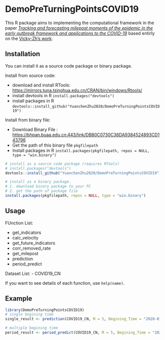 
<!-- README.md is generated from README.Rmd. Please edit that file -->

# DemoPreTurningPointsCOVID19

<!-- badges: start -->

<!-- badges: end -->

This R package aims to implementing the computational framework in the
paper *[Tracking and forecasting milepost moments of the epidemic in the
early outbreak framework and applications to the
COVID-19](https://www.medrxiv.org/content/10.1101/2020.03.21.20040139v1.full.pdf+html)*
based entirly on the [Vicky-Zh’s
work](https://github.com/Vicky-Zh/Tracking_and_forecasting_milepost_moments_of_COVID-19.git).

## Installation

You can install it as a source code package or binary package.

Install from source code:

  - download and install RTools:
    <https://mirrors.tuna.tsinghua.edu.cn/CRAN/bin/windows/Rtools/>
  - install devtools in R `install.packages("devtools")`
  - install packages in R
    `devtools::install_github("YuanchenZhu2020/DemoPreTurningPointsCOVID19")`

Install from binary file:

  - Download Binary File :
    <https://bhpan.buaa.edu.cn:443/link/DB80C0730C36DA9384524893CD143796>
  - Get the path of this binary file `pkgfilepath`
  - Install packages in R `install.packages(pkgfilepath, repos = NULL,
    type = "win.binary")`

<!-- end list -->

``` r
# install as a source code package (requires RTools)
# install.packages("devtools")
devtools::install_github("YuanchenZhu2020/DemoPreTurningPointsCOVID19")

# install as a binary package.
# 1. download binary package to your PC
# 2. get the path of package file
install.packages(pkgfilepath, repos = NULL, type = "win.binary")
```

## Usage

FUnction List:

  - get\_indicators
  - calc\_velocity
  - get\_future\_indicators
  - corr\_removed\_rate
  - get\_milepost
  - prediction
  - period\_predict

Dataset List: - COVID19\_CN

If you want to see details of each function, use `help(name)`.

## Example

``` r
library(DemoPreTurningPointsCOVID19)
# single begining time
single_result <- prediction(COVID19_CN, M = 5, Begining_Time = "2020-01-29")

# multiple begining time
period_result <- period_predict(COVID19_CN, M = 5, Begining_Time = "2020-01-29", period = 32)
```
